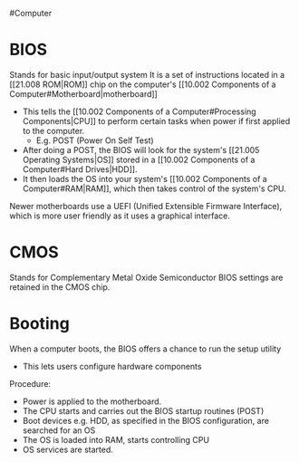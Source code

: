 #Computer 
# BIOS
Stands for basic input/output system 
It is a set of instructions located in a [[21.008 ROM|ROM]] chip on the computer's [[10.002 Components of a Computer#Motherboard|motherboard]]
- This tells the [[10.002 Components of a Computer#Processing Components|CPU]] to perform certain tasks when power if first applied to the computer.
	- E.g. POST (Power On Self Test)
- After doing a POST, the BIOS will look for the system's [[21.005 Operating Systems|OS]] stored in a [[10.002 Components of a Computer#Hard Drives|HDD]].
- It then loads the OS into your system's [[10.002 Components of a Computer#RAM|RAM]], which then takes control of the system's CPU.

Newer motherboards use a UEFI (Unified Extensible Firmware Interface), which is more user friendly as it uses a graphical interface.

# CMOS
Stands for Complementary Metal Oxide Semiconductor
BIOS settings are retained in the CMOS chip.

# Booting
When a computer boots, the BIOS offers a chance to run the setup utility
- This lets users configure hardware components

Procedure:
- Power is applied to the motherboard.
- The CPU starts and carries out the BIOS startup routines (POST) 
- Boot devices e.g. HDD, as specified in the BIOS configuration, are searched for an OS
- The OS is loaded into RAM, starts controlling CPU
- OS services are started.